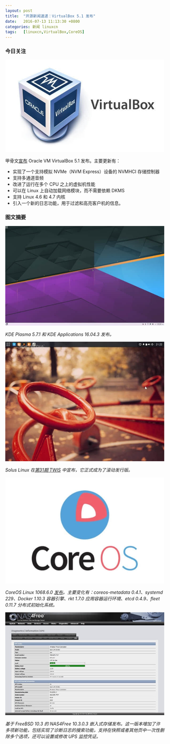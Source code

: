 ```yaml
---
layout: post
title:	"开源新闻速递：VirtualBox 5.1 发布"
date:	2016-07-13 11:13:30 +0800 
categories:	新闻 linuxcn 
tags:	[linuxcn,VirtualBox,CoreOS]
---
```



### 今日关注


![](/Asserts/Images/album/201607/13/111332o5jfe7w299xre9er.jpg)


甲骨文[宣布](https://blogs.oracle.com/virtualization/entry/oracle_vm_virtualbox_5_14) Oracle VM VirtualBox 5.1 发布。主要更新有：


* 实现了一个支持模拟 NVMe（NVM Express）设备的 NVMHCI 存储控制器
* 支持多通道音频
* 改进了运行在多个 CPU 之上的虚拟机性能
* 可以在 Linux 上自动加载网络模块，而不需要依赖 DKMS
* 支持 Linux 4.6 和 4.7 内核
* 引入一个新的日志功能，用于过滤和高亮客户机的信息。


### 图文摘要


![](/Asserts/Images/album/201607/13/110350mqxdyxqgpo0fi0vm.jpg)


*KDE Plasma 5.7.1 和 KDE Applications 16.04.3 发布。*


![](/Asserts/Images/album/201607/13/110607c5a4pd0gztb1aod5.jpg)


*Solus Linux 在[第31期 TWIS](https://solus-project.com/2016/07/10/this-week-in-solus-install-31/) 中宣布，它正式成为了滚动发行版。*


![](/Asserts/Images/album/201607/13/110904ozt4liwo11ud11ou.jpg)


*CoreOS Linux 1068.6.0 [发布](https://coreos.com/releases/#1068.6.0)。主要变化有：coreos-metadata 0.4.1、systemd 229、Docker 1.10.3 容器引擎、rkt 1.7.0 应用容器运行环境、etcd 0.4.9、fleet 0.11.7 分布式初始化系统。*


![](/Asserts/Images/album/201607/13/111232bw89m4ddqwnsudqf.jpg)


*基于 FreeBSD 10.3 的 NAS4Free 10.3.0.3 嵌入式存储发布。这一版本增加了许多项新功能，包括实现了诊断日志的搜索功能，支持在快照或者其他页中一次性删除多个选项，还可以设置或修改 UPS 监控凭证。*
